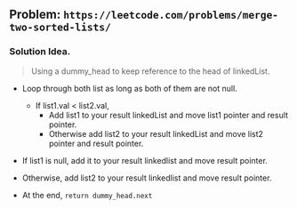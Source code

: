 ## Problem: `https://leetcode.com/problems/merge-two-sorted-lists/`

### Solution Idea.

> Using a dummy_head to keep reference to the head of linkedList.

- Loop through both list as long as both of them are not null.

  - If list1.val < list2.val,
    - Add list1 to your result linkedList and move list1 pointer and result pointer.
    - Otherwise add list2 to your result linkedList and move list2 pointer and result pointer.

- If list1 is null, add it to your result linkedlist and move result pointer.
- Otherwise, add list2 to your result linkedlist and move result pointer.
- At the end, `return dummy_head.next`
